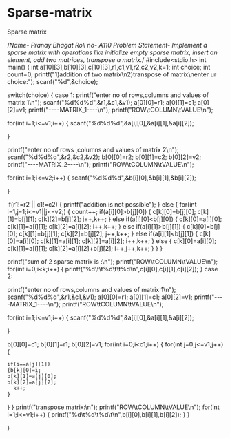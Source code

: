 # Sparse-matrix
Sparse matrix

/*Name- Pranay Bhagat
Roll no- A110
Problem Statement- Implement a sparse matrix with operations like initialize empty sparse matrix, insert an element, add two matrices, transpose a matrix.*/
#include<stdio.h>
int main()
{
  int a[10][3],b[10][3],c[10][3],r1,c1,v1,r2,c2,v2,k=1;
  int choice;
  int count=0;
  printf("1)addition of two matrix\n2)transpose of matrix\nenter ur choice:");
  scanf("%d",&choice);

  switch(choice)
  {
    case 1:
printf("enter no of rows,columns and values of matrix 1\n");
  scanf("%d%d%d",&r1,&c1,&v1);
  a[0][0]=r1;
  a[0][1]=c1;
  a[0][2]=v1;
  printf("----MATRIX_1----\n");
  printf("ROW\tCOLUMN\tVALUE\n");

  for(int i=1;i<=v1;i++)
  {
    scanf("%d%d%d",&a[i][0],&a[i][1],&a[i][2]);

  }

  

printf("enter no of rows ,columns and values of matrix 2\n");
  scanf("%d%d%d",&r2,&c2,&v2);
  b[0][0]=r2;
  b[0][1]=c2;
  b[0][2]=v2;
 printf("----MATRIX_2----\n");
  printf("ROW\tCOLUMN\tVALUE\n");

  for(int i=1;i<=v2;i++)
  {
scanf("%d%d%d",&b[i][0],&b[i][1],&b[i][2]);

  }


if(r1!=r2 || c1!=c2)
  {
  printf("addition is not possible");
  }
else
  {
  for(int i=1,j=1;i<=v1||j<=v2;)
  { count++;
  if(a[i][0]>b[j][0])
  {
    c[k][0]=b[j][0];
    c[k][1]=b[j][1];
    c[k][2]=b[j][2];
    j++,k++;
  }
  else if(a[i][0]<b[j][0])
   {
    c[k][0]=a[i][0]; 
    c[k][1]=a[i][1];
    c[k][2]=a[i][2];
    i++,k++;
   }
   else if(a[i][1]>b[j][1])
   {
    c[k][0]=b[j][0];
    c[k][1]=b[j][1];
    c[k][2]=b[j][2];
   j++,k++;
   }
   else if(a[i][1]<b[j][1])
   {
    c[k][0]=a[i][0]; 
    c[k][1]=a[i][1];
    c[k][2]=a[i][2];
    i++,k++;
   }
  else
  {
   c[k][0]=a[i][0];
   c[k][1]=a[i][1];
   c[k][2]=a[i][2]+b[j][2];
   i++,j++,k++;
  }
}
}

printf("sum of 2 sparse matrix is :\n");
printf("ROW\tCOLUMN\tVALUE\n");
for(int i=0;i<k;i++)
{
printf("%d\t\t%d\t\t%d\n",c[i][0],c[i][1],c[i][2]);
}
case 2:

printf("enter no of rows,columns and values of matrix 1\n");
  scanf("%d%d%d",&r1,&c1,&v1);
  a[0][0]=r1;
  a[0][1]=c1;
  a[0][2]=v1;
  printf("----MATRIX_1----\n");
  printf("ROW\tCOLUMN\tVALUE\n");

  for(int i=1;i<=v1;i++)
  {
    scanf("%d%d%d",&a[i][0],&a[i][1],&a[i][2]);

  }

b[0][0]=c1;
b[0][1]=r1;
b[0][2]=v1;
for(int i=0;i<c1;i++)
{
  for(int j=0;j<=v1;j++)
  {

    if(i==a[j][1])
    {b[k][0]=i;
    b[k][1]=a[j][0];
    b[k][2]=a[j][2];
      k++;
    }
  }
}
printf("transpose matrix:\n");
printf("ROW\tCOLUMN\tVALUE\n");
for(int i=1;i<=v1;i++)
{
  printf("%d\t%d\t%d\t\n",b[i][0],b[i][1],b[i][2]);
}
  }

}
